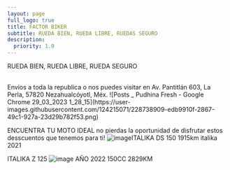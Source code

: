 ```yaml
---
layout: page
full_logo: true
title: FACTOR BIKER
subtitle: RUEDA BIEN, RUEDA LIBRE, RUEDAS SEGURO 
description:
  priority: 1.0
---
```

<p class="describe-text">RUEDA BIEN, RUEDA LIBRE, RUEDA SEGURO</p>
<br>
<Para mas informacion o dudas Urbinael088@gmail.com>
Envios a toda la republica o nos puedes visitar en  Av. Pantitlán 603, La Perla, 57820 Nezahualcóyotl, Méx.
![Posts _ Pudhina Fresh - Google Chrome 29_03_2023 1_28_15](https://user-images.githubusercontent.com/124215071/228738909-edb9910f-2867-49c1-927a-23d29b782f53.png)

ENCUENTRA TU MOTO IDEAL   no pierdas la oportunidad de disfrutar estos desscuentos que tenemos para ti!
![image](https://user-images.githubusercontent.com/124215071/228740770-9f6b95f4-b620-480f-80bb-d27234b04970.png)ITALIKA DS 150 1915km  italika 2021

ITALIKA Z 125
![image](https://user-images.githubusercontent.com/124215071/228741305-e61bd5a9-9000-4af6-a24a-4bb4b96b2127.png)
AÑO 2022            150CC               2829KM
<br>
<br>
<br>
<br>
<br>
<br>

